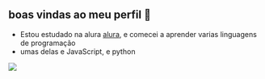 ## boas vindas ao meu perfil 👋
* Estou estudado na alura [alura](https://www.alura.com.br), e comecei a aprender varias linguagens de programação
* umas delas e JavaScript, e python

![](https://media1.tenor.com/m/9AhA9h8JP6oAAAAd/cat-chess.gif)
